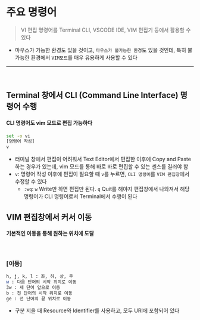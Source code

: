 # 주요 명령어
> VI 편집 명령어를 Terminal CLI, VSCODE IDE, VIM 편집기 등에서 활용할 수 있다
* 마우스가 가능한 환경도 있을 것이고, ```마우스가 불가능한 환경```도 있을 것인데, 특히 불가능한 환경에서 ```VIM모드```를 매우 유용하게 사용할 수 있다

<hr>
<br>

## Terminal 창에서 CLI (Command Line Interface) 명령어 수행
#### CLI 명령어도 vim 모드로 편집 가능하다

```bash
set -o vi
[명령어 작성]
v
```
* 터미널 창에서 편집이 어려워서 Text Editor에서 편집한 이후에 Copy and Paste하는 경우가 있는데, vim 모드를 통해 바로 바로 편집할 수 있는 센스를 길러야 함
* ```v```: 명령어 작성 이후에 편집이 필요할 때 ```v```를 누르면, ```CLI 명령어```를 ```VIM 편집창```에서 수정할 수 있다
  * ```:wq```: ```w``` Write만 하면 편집만 된다. ```q``` Quit를 해야지 편집창에서 나와져서 해당 명령어가 CLI 명령어로서 Terminal에서 수행이 된다

## VIM 편집창에서 커서 이동

#### 기본적인 이동을 통해 원하는 위치에 도달

<br>

### [이동]
```bash
h, j, k, l : 좌, 하, 상, 우
w : 다음 단어의 시작 위치로 이동
3w : 세 단어 앞으로 이동
b : 전 단어의 시작 위치로 이동
ge : 전 단어의 끝 위치로 이동
```
* 구분 지을 때 Resource와 Identifier를 사용하고, 모두 URI에 포함되어 있다

<br>


